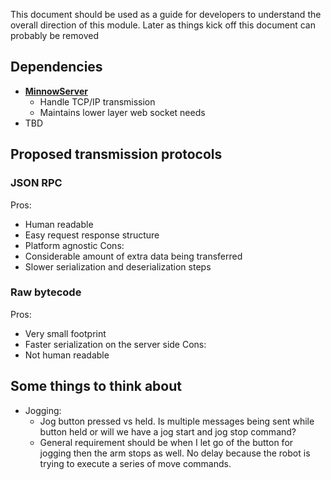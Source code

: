 This document should be used as a guide for developers to understand the overall direction of this module. Later as things kick off this document can probably be removed

## Dependencies
- **[MinnowServer](https://github.com/RealTimeLogic/MinnowServer)**
	- Handle TCP/IP transmission
	- Maintains lower layer web socket needs
- TBD

## Proposed transmission protocols

### JSON RPC
Pros:
- Human readable
- Easy request response structure
- Platform agnostic
Cons:
- Considerable amount of extra data being transferred
- Slower serialization and deserialization steps

### Raw bytecode
Pros:
- Very small footprint
- Faster serialization on the server side
Cons:
- Not human readable

## Some things to think about

- Jogging:
	- Jog button pressed vs held. Is multiple messages being sent while button held or will we have a jog start and jog stop command? 
	- General requirement should be when I let go of the button for jogging then the arm stops as well. No delay because the robot is trying to execute a series of move commands.  
